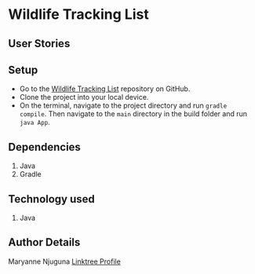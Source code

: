 # Wildlife Tracking List


## User Stories



## Setup
* Go to the [Wildlife Tracking List](https://github.com/themaryanjuguna/wildlife-trackinglist.git) repository on GitHub.
* Clone the project into your local device.
* On the terminal, navigate to the project directory and run `gradle compile`. Then navigate to the `main` directory in the build folder and run `java App`.

## Dependencies
1. Java
2. Gradle

## Technology used
1. Java

## Author Details
Maryanne Njuguna [Linktree Profile](https://linktr.ee/themaryanjuguna)
